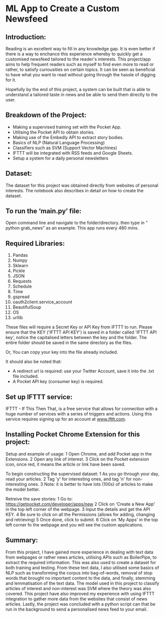 # ML App to Create a Custom Newsfeed

## Introduction:

Reading is an excellent way to fill in any knowledge gap. It is even better if there is a way to enchance this experience whereby to quickly get a customised newsfeed tailored to the reader's interests. This project/app aims to help frequent readers such as myself to find even more to read or rather, to satisfy curiousities on certain topics. It can be seen as beneficial to have what you want to read without going through the hassle of digging for it. 

Hopefully by the end of this project, a system can be built that is able to understand a tailored taste in news and be able to send them directly to the user.

## Breakdown of the Project:
- Making a supervised training set with the Pocket App.
- Utilising the Pocket API to obtain stories.
- Making use of the Embedly API to extract story bodies.
- Basics of NLP (Natural Language Processing)
- Classifiers such as SVM (Support Vector Machines)
- IFTTT will be integrated with RSS feeds and Google Sheets.
- Setup a system for a daily personal newsletters

## Dataset:

The dataset for this project was obtained directly from websites of personal interests. The notebook also describes in detail on how to create the dataset.

## To run the ‘main.py’ file:

Open command line and navigate to the folder/directory. then type in " python grab_news” as an example. This app runs every 480 mins.

## Required Libraries:

1. Pandas
2. Numpy
3. Sklearn
4. Pickle
5. JSON
6. Requests
7. Schedule
8. Time
9. gspread
10. oauth2client.service_account
11. BeautifulSoup
12. OS
13. urllib

These files will require a Secret Key or API Key from IFTTT to run. Please ensure that the KEY ('IFTTT API KEY') is saved in a folder called 'IFTTT API key', notice the capitalised letters between the key and the folder. The entire folder should be saved in the same directory as the files. 

Or, You can copy your key into the file already included.

It should also be noted that:
- A redirect url is required: use your Twitter Account, save it into the .txt file included.
- A Pocket API key (consumer key) is required. 

## Set up IFTTT service:

IFTTT - If This Then That, is a free service that allows for connection with a huge number of services with a series of triggers and actions. Using this service requires signing up for an account at www.ifttt.com. 

## Installing Pocket Chrome Extension for this project:

Setup and example of usage:
	1	Open Chrome, and add Pocket app in the Extensions.
	2	Open any link of interest.
	3	Click on the Pocket extension icon, once red, it means the article or link have been saved.

To begin constructing the supervised dataset:
	1	As you go through your day, read your articles.
	2	Tag 'y' for interesting ones, and tag 'n' for non-interesting ones.
	3	Note: it is better to have lots (100s) of articles to make the model better.

Retreive the save stories:
	1	Go to: https://getpocket.com/developer/apps/new
	2	Click on 'Create a New App' in the top left corner of the webpage.
	3	Input the details and get the API KEY.
	4	Be sure to click on all the Permissions (allows for adding, changing and retrieving)
	5	Once done, click to submit.
	6	Click on 'My Apps' in the top left corner fo the webpage and you will see the custom applications.

## Summary:

From this project, I have gained more experience in dealing with text data from webpages or rather news articles, utilising APIs such as BoilerPipe, to extract the required information. This was also used to create a dataset for both training and testing. From these text data, I also utilised some basics of NLP such as transforming the corpus into bag-of-words, removal of stop words that brought no important content to the data, and finally, stemming and lemmatisation of the text data. The model used in this project to classify articles of interest and non-interest was SVM where the theory was also covered. This project have also improved my experience with using IFTTT integration to gather more data from the websites that consist of news articles. Lastly, the project was concluded with a python script can that be run in the background to send a personalised news feed to your email.
